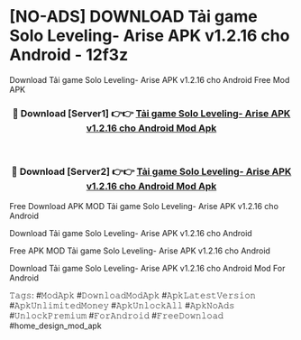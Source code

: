 # [NO-ADS] DOWNLOAD Tải game Solo Leveling- Arise APK v1.2.16 cho Android - 12f3z
Download Tải game Solo Leveling- Arise APK v1.2.16 cho Android Free Mod APK

<div align="center">
<h3>🔴 Download [Server1] 👉👉 <a href="https://apk-comot.site?title=Tải_game_Solo_Leveling-_Arise_APK_v1.2.16_cho_Android">Tải game Solo Leveling- Arise APK v1.2.16 cho Android Mod Apk</a></h3><br>

<h3>🔴 Download [Server2] 👉👉 <a href="https://apk-comot.site?title=Tải_game_Solo_Leveling-_Arise_APK_v1.2.16_cho_Android">Tải game Solo Leveling- Arise APK v1.2.16 cho Android Mod Apk</a></h3>
</div>


Free Download APK MOD Tải game Solo Leveling- Arise APK v1.2.16 cho Android

Download Tải game Solo Leveling- Arise APK v1.2.16 cho Android 

Free APK MOD Tải game Solo Leveling- Arise APK v1.2.16 cho Android 

Download Tải game Solo Leveling- Arise APK v1.2.16 cho Android Mod For Android

𝚃𝚊𝚐𝚜: #𝙼𝚘𝚍𝙰𝚙𝚔 #𝙳𝚘𝚠𝚗𝚕𝚘𝚊𝚍𝙼𝚘𝚍𝙰𝚙𝚔 #𝙰𝚙𝚔𝙻𝚊𝚝𝚎𝚜𝚝𝚅𝚎𝚛𝚜𝚒𝚘𝚗 #𝙰𝚙𝚔𝚄𝚗𝚕𝚒𝚖𝚒𝚝𝚎𝚍𝙼𝚘𝚗𝚎𝚢 #𝙰𝚙𝚔𝚄𝚗𝚕𝚘𝚌𝚔𝙰𝚕𝚕 #𝙰𝚙𝚔𝙽𝚘𝙰𝚍𝚜 #𝚄𝚗𝚕𝚘𝚌𝚔𝙿𝚛𝚎𝚖𝚒𝚞𝚖 #𝙵𝚘𝚛𝙰𝚗𝚍𝚛𝚘𝚒𝚍 #𝙵𝚛𝚎𝚎𝙳𝚘𝚠𝚗𝚕𝚘𝚊𝚍 #home_design_mod_apk